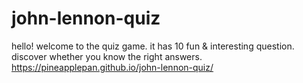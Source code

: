 # john-lennon-quiz
hello! welcome to the quiz game. it has 10 fun & interesting question. <br>
discover whether you know the right answers. <br>
https://pineapplepan.github.io/john-lennon-quiz/
